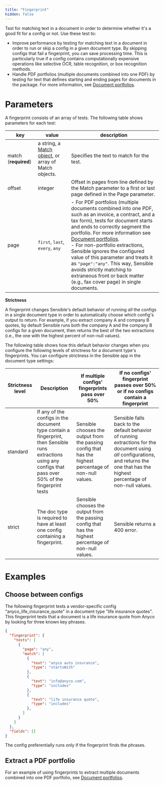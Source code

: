 ```yaml
---
title: "Fingerprint"
hidden: false
---
```

Test for matching text in a document in order to determine whether it's a good fit for a config or not. Use these test to:

- Improve performance by testing for matching text in a document in order to run or skip a config in a given document type. By skipping configs that fail a fingerprint, you can save processing time. This is particularly true if a config contains computationally expensive operations like selective OCR, table recognition, or box recognition methods. 
- Handle PDF portfolios (multiple documents combined into one PDF) by testing for text that defines starting and ending pages for documents in the package. For more information, see [Document portfolios](doc:portfolio).

Parameters
====

A fingerprint consists of an array of tests. The following table shows parameters for each test:

| key                  | value                                                        | description                                                  |
| -------------------- | ------------------------------------------------------------ | ------------------------------------------------------------ |
| match (**required**) | a string, a  [Match object](doc:match), or array of Match objects. | Specifies the text to match for the test.                   |
| offset               | integer                                                      | Offset in pages from line defined by the Match parameter to a first or last page defined in the Page parameter. |
| page                 | `first`, `last`, `every`, `any`                              | - For PDF portfolios (multiple documents combined into one PDF, such as an invoice, a contract, and a tax form), tests for document starts and ends to correctly segment the portfolio. For more information see [Document portfolios](doc:portfolio). <br/>- For non-portfolio extractions, Sensible ignores the configured value of this parameter and treats it as  `"page":"any"`. This way, Sensible avoids strictly matching to extraneous front or back matter (e.g., fax cover page) in single documents. |



**Strictness**

A fingerprint changes Sensible's default behavior of running *all* the configs in a single document type in order to automatically choose which config's output to return. For example, if you extract company A and company B quotes, by default Sensible runs both the company A and the company B configs for a given document, then returns the best of the two extractions (i.e., the one with the highest percent of non-null values). 

The following table shows how this default behavior changes when you configure the following levels of strictness for a document type's fingerprints. You can configure strictness in the Sensible app in the document type settings:

| Strictness level | Description                                                  | If multiple configs' fingerprints pass over 50%              | If no configs' fingerprint passes over 50% or if no configs contain a fingerprint |
| ---------------- | ------------------------------------------------------------ | ------------------------------------------------------------ | ------------------------------------------------------------ |
| standard         | If any of the configs in the document type contain a fingerprint, then Sensible runs extractions using any configs that pass over 50% of the fingerprint tests | Sensible chooses the output from the passing config that has the highest percentage of non-null values. | Sensible falls back to the default behavior of running extractions for the document using *all* configurations, and returns the one that has the highest percentage of non-null values. |
| strict           | The doc type is required to have at least one config containing a fingerprint. | Sensible chooses the output from the passing config that has the highest percentage of non-null values. | Sensible returns a 400 error.                               |

Examples
====

Choose between configs
----

The following fingerprint tests a vendor-specific config "anyco_life_insurance_quote" in a document type "life insurance quotes". This fingerprint tests that a document is a life insurance quote from Anyco by looking for three known key phrases. 

```json
{
  "fingerprint": {
    "tests": [
      {
        "page": "any",
        "match": [
          {
            "text": "anyco auto insurance",
            "type": "startsWith"
          },
          {
            "text": "info@anyco.com",
            "type": "includes"
          },
          {
            "text": "life insurance quote",
            "type": "includes"
          },
        ]
      }
    ]
  },
  "fields": []
}
```

The config preferentially runs only if the fingerprint finds the phrases. 

Extract a PDF portfolio
----

For an example of using fingerprints to extract multiple documents combined into one PDF portfolio, see [Document portfolios](doc:portfolio).
